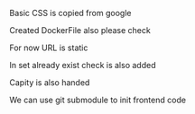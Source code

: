 Basic CSS is copied from google 

Created DockerFile also please check 

For now URL is static

In set already exist check is also added

Capity is also handed

We can use git submodule to init frontend code
